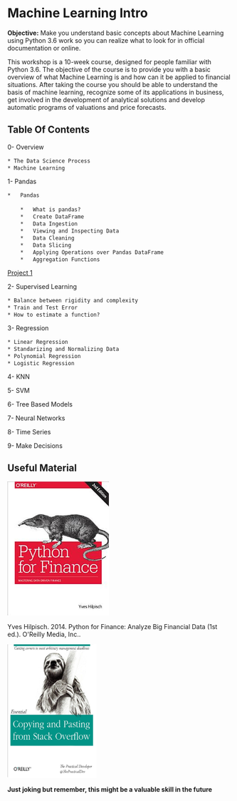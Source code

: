 # Machine Learning Intro

**Objective:** Make you understand basic concepts about Machine Learning using Python 3.6 work so you can realize what to look for in official documentation or online.

This workshop is a 10-week course, designed for people familiar with Python 3.6. The objective of the course is to provide you with a basic overview of what Machine Learning is and how can it be applied to financial situations. After taking the course you should be able to understand the basis of machine learning, recognize some of its applications in business, get involved in the development of analytical solutions and develop automatic programs of valuations and price forecasts.

## Table Of Contents

0- Overview

    * The Data Science Process 
    * Machine Learning

1- Pandas

    *   Pandas

        *   What is pandas?
        *   Create DataFrame
        *   Data Ingestion
        *   Viewing and Inspecting Data
        *   Data Cleaning
        *   Data Slicing
        *   Applying Operations over Pandas DataFrame
        *   Aggregation Functions

[Project 1](pandas/project_1.ipynb)

2- Supervised Learning

    * Balance between rigidity and complexity
    * Train and Test Error
    * How to estimate a function?

3-  Regression

    * Linear Regression
    * Standarizing and Normalizing Data
    * Polynomial Regression
    * Logistic Regression

4- KNN

5- SVM

6- Tree Based Models

7- Neural Networks

8- Time Series

9- Make Decisions


## Useful Material

![python_finance](media/python_finance_oreilly.jpeg)


Yves Hilpisch. 2014. Python for Finance: Analyze Big Financial Data (1st ed.). O'Reilly Media, Inc..



<img src="media/copying_stack.jpeg" width="200" height="300" />

**Just joking but remember, this might be a valuable skill in the future**


